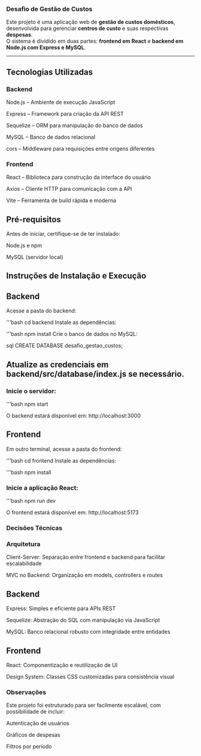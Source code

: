 ### Desafio de Gestão de Custos

Este projeto é uma aplicação web de **gestão de custos domésticos**, desenvolvida para gerenciar **centros de custo** e suas respectivas **despesas**.  
O sistema é dividido em duas partes: **frontend em React** e **backend em Node.js com Express e MySQL**.

---

## Tecnologias Utilizadas

### Backend

Node.js – Ambiente de execução JavaScript

Express – Framework para criação da API REST

Sequelize – ORM para manipulação do banco de dados

MySQL – Banco de dados relacional

cors – Middleware para requisições entre origens diferentes

### Frontend

React – Biblioteca para construção da interface do usuário

Axios – Cliente HTTP para comunicação com a API

Vite – Ferramenta de build rápida e moderna

## Pré-requisitos
Antes de iniciar, certifique-se de ter instalado:

Node.js e npm

MySQL (servidor local)

## Instruções de Instalação e Execução
## Backend
Acesse a pasta do backend:

'''bash
cd backend
Instale as dependências:

'''bash
npm install
Crie o banco de dados no MySQL:

sql
CREATE DATABASE desafio_gestao_custos;
## Atualize as credenciais em backend/src/database/index.js se necessário.

### Inicie o servidor:

'''bash
npm start

O backend estará disponível em: http://localhost:3000

## Frontend
Em outro terminal, acesse a pasta do frontend:

'''bash
cd frontend
Instale as dependências:

'''bash
npm install

### Inicie a aplicação React:

'''bash
npm run dev

O frontend estará disponível em: http://localhost:5173

### Decisões Técnicas
### Arquitetura

Client-Server: Separação entre frontend e backend para facilitar escalabilidade

MVC no Backend: Organização em models, controllers e routes

## Backend

Express: Simples e eficiente para APIs REST

Sequelize: Abstração do SQL com manipulação via JavaScript

MySQL: Banco relacional robusto com integridade entre entidades

## Frontend

React: Componentização e reutilização de UI

Design System: Classes CSS customizadas para consistência visual

### Observações
Este projeto foi estruturado para ser facilmente escalável, com possibilidade de incluir:

Autenticação de usuários

Gráficos de despesas

Filtros por período